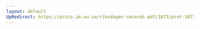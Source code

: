 ```yaml
---
layout: default
UpRedirect: https://pruto.im.uu.se/riksdagen-records-pdf/1873/prot-1873--ak--409/prot-1873--ak--409_065.pdf
---
```

